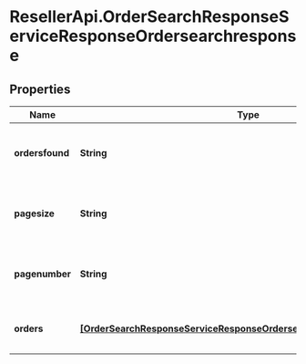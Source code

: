 # ResellerApi.OrderSearchResponseServiceResponseOrdersearchresponse

## Properties

Name | Type | Description | Notes
------------ | ------------- | ------------- | -------------
**ordersfound** | **String** | Number of records found in the search result | 
**pagesize** | **String** | The submitted pagesize, default is 25 | [optional] 
**pagenumber** | **String** | The submitted pager number, default is 1 | [optional] 
**orders** | [**[OrderSearchResponseServiceResponseOrdersearchresponseOrdersInner]**](OrderSearchResponseServiceResponseOrdersearchresponseOrdersInner.md) | An array of orders in the search result | [optional] 


